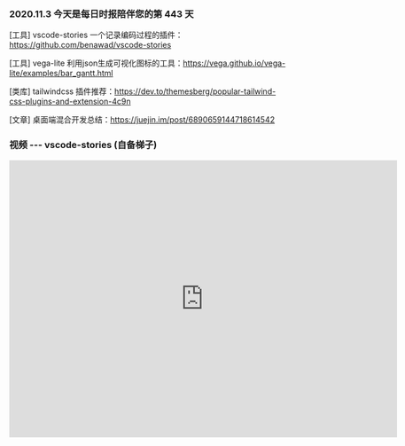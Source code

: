 ### 2020.11.3 今天是每日时报陪伴您的第 443 天

[工具] vscode-stories 一个记录编码过程的插件：<https://github.com/benawad/vscode-stories>

[工具] vega-lite 利用json生成可视化图标的工具：<https://vega.github.io/vega-lite/examples/bar_gantt.html>

[类库] tailwindcss 插件推荐：<https://dev.to/themesberg/popular-tailwind-css-plugins-and-extension-4c9n>

[文章] 桌面端混合开发总结：<https://juejin.im/post/6890659144718614542>

### 视频 --- vscode-stories (自备梯子)

<iframe width="700" height="500" src="https://www.youtube.com/embed/ApR-kNXxLUs" frameborder="0" allow="accelerometer; autoplay; clipboard-write; encrypted-media; gyroscope; picture-in-picture" allowfullscreen></iframe>